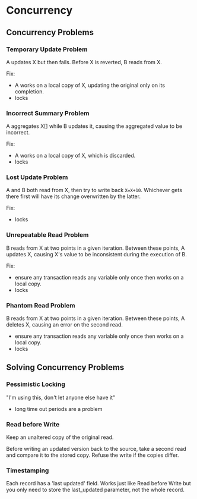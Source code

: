 # Concurrency

## Concurrency Problems

### Temporary Update Problem

A updates X but then fails. Before X is reverted, B reads from X.

Fix:

- A works on a local copy of X, updating the original only on its completion.
- locks

### Incorrect Summary Problem

A aggregates X[] while B updates it, causing the aggregated value to be
incorrect.

Fix:

- A works on a local copy of X, which is discarded.
- locks

### Lost Update Problem

A and B both read from X, then try to write back `X=X+10`. Whichever gets there
first will have its change overwritten by the latter.

Fix:

- locks

### Unrepeatable Read Problem

B reads from X at two points in a given iteration. Between these points, A
updates X, causing X's value to be inconsistent during the execution of B.

Fix:

- ensure any transaction reads any variable only once then works on a local
copy.
- locks

### Phantom Read Problem

B reads from X at two points in a given iteration. Between these points, A
deletes X, causing an error on the second read.

- ensure any transaction reads any variable only once then works on a local
copy.
- locks

## Solving Concurrency Problems

### Pessimistic Locking

"I'm using this, don't let anyone else have it"

- long time out periods are a problem

### Read before Write

Keep an unaltered copy of the original read.

Before writing an updated version back to the source, take a second read and
compare it to the stored copy. Refuse the write if the copies differ.

### Timestamping

Each record has a 'last updated' field. Works just like Read before Write but
you only need to store the last_updated parameter, not the whole record.
